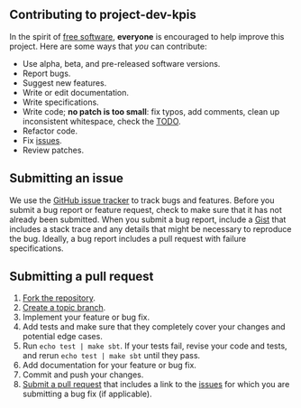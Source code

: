## Contributing to project-dev-kpis
In the spirit of [free software][free-sw], **everyone** is encouraged to help
improve this project. Here are some ways that  *you* can contribute:

* Use alpha, beta, and pre-released software versions.
* Report bugs.
* Suggest new features.
* Write or edit documentation.
* Write specifications.
* Write code; **no patch is too small**: fix typos, add comments, clean up
  inconsistent whitespace, check the [TODO](TODO.md).
* Refactor code.
* Fix [issues][].
* Review patches.

## Submitting an issue
We use the [GitHub issue tracker][issues] to track bugs and features. Before
you submit a bug report or feature request, check to make sure that it has not
already been submitted. When you submit a bug report, include
a [Gist][] that includes a stack trace and any details that might be necessary
to reproduce the bug. Ideally, a bug report includes a pull request with
failure specifications.

## Submitting a pull request
1. [Fork the repository][fork].
2. [Create a topic branch][branch].
3. Implement your feature or bug fix.
4. Add tests and make sure that they completely cover your changes and potential edge cases.
5. Run `echo test | make sbt`. If your tests fail, revise your code and tests, and rerun `echo test | make sbt` until they pass.
6. Add documentation for your feature or bug fix.
7. Commit and push your changes.
8. [Submit a pull request][pr] that includes a link to the [issues][] for which you are submitting a bug fix (if applicable).

<!-- Alphabetize list: -->
[branch]: http://learn.github.com/p/branching.html
[fork]: http://help.github.com/fork-a-repo
[free-sw]: http://www.fsf.org/licensing/essays/free-sw.html
[gist]: https://gist.github.com
[issues]: https://github.com/soundcloud/project-dev-kpis/issues
[pr]: http://help.github.com/send-pull-requests
